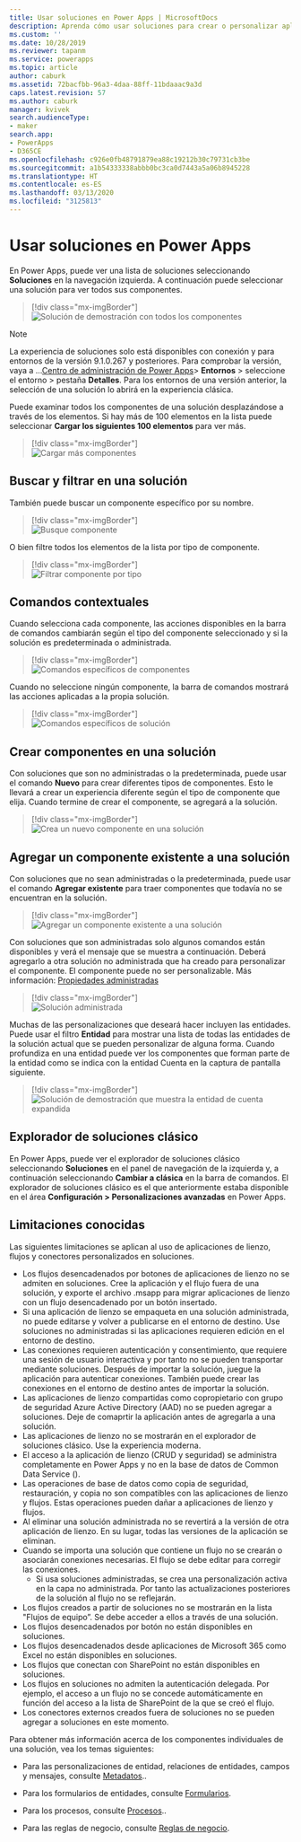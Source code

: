 ```yaml
---
title: Usar soluciones en Power Apps | MicrosoftDocs
description: Aprenda cómo usar soluciones para crear o personalizar aplicaciones
ms.custom: ''
ms.date: 10/28/2019
ms.reviewer: tapanm
ms.service: powerapps
ms.topic: article
author: caburk
ms.assetid: 72bacfbb-96a3-4daa-88ff-11bdaaac9a3d
caps.latest.revision: 57
ms.author: caburk
manager: kvivek
search.audienceType:
- maker
search.app:
- PowerApps
- D365CE
ms.openlocfilehash: c926e0fb48791879ea88c19212b30c79731cb3be
ms.sourcegitcommit: a1b54333338abbb0bc3ca0d7443a5a06b8945228
ms.translationtype: HT
ms.contentlocale: es-ES
ms.lasthandoff: 03/13/2020
ms.locfileid: "3125813"
---
```

# <a name="use-solutions-in-power-apps"></a>Usar soluciones en Power Apps

 En Power Apps, puede ver una lista de soluciones seleccionando **Soluciones** en la navegación izquierda. A continuación puede seleccionar una solución para ver todos sus componentes. 
 
> [!div class="mx-imgBorder"]  
> ![Solución de demostración con todos los componentes](media/solution-all-items-list.PNG "Solución de demostración con todos los componentes")  
 
> [!NOTE]
>  La experiencia de soluciones solo está disponibles con conexión y para entornos de la versión 9.1.0.267 y posteriores. Para comprobar la versión, vaya a …[Centro de administración de Power Apps](https://admin.powerapps.com/)> **Entornos** > seleccione el entorno > pestaña **Detalles**. Para los entornos de una versión anterior, la selección de una solución lo abrirá en la experiencia clásica.  
 
 Puede examinar todos los componentes de una solución desplazándose a través de los elementos. Si hay más de 100 elementos en la lista puede seleccionar **Cargar los siguientes 100 elementos** para ver más. 
 
> [!div class="mx-imgBorder"]  
> ![Cargar más componentes](media/load-more.PNG "Cargar más componentes")  

 ## <a name="search-and-filter-in-a-solution"></a>Buscar y filtrar en una solución
 
 También puede buscar un componente específico por su nombre. 
 
> [!div class="mx-imgBorder"]  
> ![Busque componente](media/solution-search-box.png "Busque componente")  
 
 O bien filtre todos los elementos de la lista por tipo de componente.
  
> [!div class="mx-imgBorder"]  
> ![Filtrar componente por tipo](media/solution-filter.PNG "Filtrar componente por tipo")  
 
 ## <a name="contextual-commands"></a>Comandos contextuales
 
 Cuando selecciona cada componente, las acciones disponibles en la barra de comandos cambiarán según el tipo del componente seleccionado y si la solución es predeterminada o administrada. 
 
> [!div class="mx-imgBorder"]  
> ![Comandos específicos de componentes](media/component-commands.png "Comandos específicos de componentes")  
 
 Cuando no seleccione ningún componente, la barra de comandos mostrará las acciones aplicadas a la propia solución. 
 
> [!div class="mx-imgBorder"]  
> ![Comandos específicos de solución](media/solution-commands.PNG "Comandos específicos de solución")  
 
 ## <a name="create-components-in-a-solution"></a>Crear componentes en una solución
 Con soluciones que son no administradas o la predeterminada, puede usar el comando **Nuevo** para crear diferentes tipos de componentes. Esto le llevará a crear un experiencia diferente según el tipo de componente que elija. Cuando termine de crear el componente, se agregará a la solución. 
 
> [!div class="mx-imgBorder"]  
> ![Crea un nuevo componente en una solución](media/solution-new-component.PNG "Crea un nuevo componente en una solución")  
 
 ## <a name="add-an-existing-component-to-a-solution"></a>Agregar un componente existente a una solución
 
 Con soluciones que no sean administradas o la predeterminada, puede usar el comando **Agregar existente** para traer componentes que todavía no se encuentran en la solución.  
 
> [!div class="mx-imgBorder"]  
> ![Agregar un componente existente a una solución](media/solution-add-existing-component.PNG "Agregar un componente existente a una solución")  
  
 Con soluciones que son administradas solo algunos comandos están disponibles y verá el mensaje que se muestra a continuación. Deberá agregarlo a otra solución no administrada que ha creado para personalizar el componente. El componente puede no ser personalizable. Más información: [Propiedades administradas](solutions-overview.md#managed-properties)

> [!div class="mx-imgBorder"]  
> ![Solución administrada](media/managed-solution.PNG "Solución administrada")  

 Muchas de las personalizaciones que deseará hacer incluyen las entidades. Puede usar el filtro **Entidad** para mostrar una lista de todas las entidades de la solución actual que se pueden personalizar de alguna forma. Cuando profundiza en una entidad puede ver los componentes que forman parte de la entidad como se indica con la entidad Cuenta en la captura de pantalla siguiente. 
   
> [!div class="mx-imgBorder"]  
> ![Solución de demostración que muestra la entidad de cuenta expandida](media/solution-entity-account.png "Solución de demostración que muestra la entidad de cuenta expandida")  

## <a name="classic-solution-explorer"></a>Explorador de soluciones clásico

En Power Apps, puede ver el explorador de soluciones clásico seleccionando **Soluciones** en el panel de navegación de la izquierda y, a continuación seleccionando **Cambiar a clásica** en la barra de comandos. El explorador de soluciones clásico es el que anteriormente estaba disponible en el área **Configuración > Personalizaciones avanzadas** en Power Apps. 

## <a name="known-limitations"></a>Limitaciones conocidas

Las siguientes limitaciones se aplican al uso de aplicaciones de lienzo, flujos y conectores personalizados en soluciones. 

- Los flujos desencadenados por botones de aplicaciones de lienzo no se admiten en soluciones. Cree la aplicación y el flujo fuera de una solución, y exporte el archivo .msapp para migrar aplicaciones de lienzo con un flujo desencadenado por un botón insertado. 
- Si una aplicación de lienzo se empaqueta en una solución administrada, no puede editarse y volver a publicarse en el entorno de destino. Use soluciones no administradas si las aplicaciones requieren edición en el entorno de destino. 
- Las conexiones requieren autenticación y consentimiento, que requiere una sesión de usuario interactiva y por tanto no se pueden transportar mediante soluciones. Después de importar la solución, juegue la aplicación para autenticar conexiones. También puede crear las conexiones en el entorno de destino antes de importar la solución. 
-   Las aplicaciones de lienzo compartidas como copropietario con grupo de seguridad Azure Active Directory (AAD) no se pueden agregar a soluciones. Deje de comaprtir la aplicación antes de agregarla a una solución.
-   Las aplicaciones de lienzo no se mostrarán en el explorador de soluciones clásico. Use la experiencia moderna.
-   El acceso a la aplicación de lienzo (CRUD y seguridad) se administra completamente en Power Apps y no en la base de datos de Common Data Service ().
- Las operaciones de base de datos como copia de seguridad, restauración, y copia no son compatibles con las aplicaciones de lienzo y flujos. Estas operaciones pueden dañar a aplicaciones de lienzo y flujos.
- Al eliminar una solución administrada no se revertirá a la versión de otra aplicación de lienzo. En su lugar, todas las versiones de la aplicación se eliminan.
- Cuando se importa una solución que contiene un flujo no se crearán o asociarán conexiones necesarias. El flujo se debe editar para corregir las conexiones.
  - Si usa soluciones administradas, se crea una personalización activa en la capa no administrada. Por tanto las actualizaciones posteriores de la solución al flujo no se reflejarán. 
- Los flujos creados a partir de soluciones no se mostrarán en la lista "Flujos de equipo”. Se debe acceder a ellos a través de una solución. 
- Los flujos desencadenados por botón no están disponibles en soluciones.
- Los flujos desencadenados desde aplicaciones de Microsoft 365 como Excel no están disponibles en soluciones.
- Los flujos que conectan con SharePoint no están disponibles en soluciones.
- Los flujos en soluciones no admiten la autenticación delegada. Por ejemplo, el acceso a un flujo no se concede automáticamente en función del acceso a la lista de SharePoint de la que se creó el flujo.
- Los conectores externos creados fuera de soluciones no se pueden agregar a soluciones en este momento.


 Para obtener más información acerca de los componentes individuales de una solución, vea los temas siguientes:  
  
-   Para las personalizaciones de entidad, relaciones de entidades, campos y mensajes, consulte [Metadatos](create-edit-metadata.md)..  
  
-   Para los formularios de entidades, consulte [Formularios](../model-driven-apps/create-design-forms.md).  
  
-   Para los procesos, consulte [Procesos](../model-driven-apps/guide-staff-through-common-tasks-processes.md)..  
  
-   Para las reglas de negocio, consulte [Reglas de negocio](../model-driven-apps/create-business-rules-recommendations-apply-logic-form.md).  
